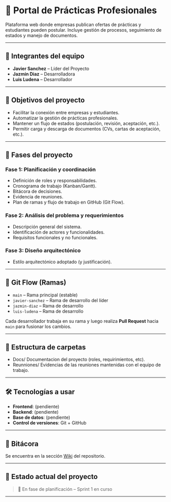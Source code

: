 # 🚀 Portal de Prácticas Profesionales

Plataforma web donde empresas publican ofertas de prácticas y estudiantes pueden postular. Incluye gestión de procesos, seguimiento de estados y manejo de documentos.

---

## 👥 Integrantes del equipo

- **Javier Sanchez** – Líder del Proyecto
- **Jazmin Diaz** – Desarrolladora
- **Luis Ludena** – Desarrollador

---

## 📌 Objetivos del proyecto

- Facilitar la conexión entre empresas y estudiantes.
- Automatizar la gestión de prácticas profesionales.
- Mantener un flujo de estados (postulación, revisión, aceptación, etc.).
- Permitir carga y descarga de documentos (CVs, cartas de aceptación, etc.).

---

## 📅 Fases del proyecto

### Fase 1: Planificación y coordinación
- Definición de roles y responsabilidades.
- Cronograma de trabajo (Kanban/Gantt).
- Bitácora de decisiones.
- Evidencia de reuniones.
- Plan de ramas y flujo de trabajo en GitHub (Git Flow).

### Fase 2: Análisis del problema y requerimientos
- Descripción general del sistema.
- Identificación de actores y funcionalidades.
- Requisitos funcionales y no funcionales.

### Fase 3: Diseño arquitectónico
- Estilo arquitectónico adoptado (y justificación).

---

## 🌿 Git Flow (Ramas)

- `main` – Rama principal (estable)
- `javier-sanchez` – Rama de desarrollo del líder
- `jazmin-diaz` – Rama de desarrollo
- `luis-ludena` – Rama de desarrollo

Cada desarrollador trabaja en su rama y luego realiza **Pull Request** hacia `main` para fusionar los cambios.

---

## 📂 Estructura de carpetas
- Docs/ Documentacion del proyecto (roles, requirimientos, etc).
- Reunniones/ Evidencias de las reuniones mantenidas con el equipo de trabajo.


---

## 🛠️ Tecnologías a usar

- **Frontend**: (pendiente)
- **Backend**: (pendiente)
- **Base de datos**: (pendiente)
- **Control de versiones**: Git + GitHub

---

## 🧾 Bitácora

Se encuentra en la sección [Wiki](https://github.com/Habuked/portal-practicas-profesionales/wiki) del repositorio.

---

## 📌 Estado actual del proyecto

> 🔧 En fase de planificación – Sprint 1 en curso

---



